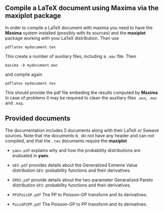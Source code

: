 Compile a LaTeX document using Maxima via the **maxiplot** package
------------------------------------------------------------------

In order to compile a LaTeX document with maxima you need to have the
**Maxima** system installed (possibly with its sources) and the
**maxiplot** package working with your LaTeX distribution. Then use

    pdflatex mydocument.tex

This create a number of auxiliary files, including a `.mac` file. Then

    maxima -b mydocument.mac

and compile again

    pdflatex mydocument.tex

This should provide the pdf file embeding the results computed by
**Maxima** In case of problems it may be required to clean the auxiliary
files `.aux`, `.mac` and `.mxp`.

Provided documents
------------------

The documentation includes 5 documents along with their LaTeX or Sweave
sources. Note that rhe documents `N_` do not have any header and can not
compiled, and that the `.tex` documents require the **maxiplot**

-   `yaev.pdf` explains why and how the probability distributions are
    evaluated in **yaev**.

-   `GEV.pdf` provides details about the Generalized Extreme Value
    distribution `GEV`: probability functions and their derivatives.

-   `GPD2.pdf` provide details about the two-parameter Genaralized
    Pareto distribution `GP2`: probability functions and their
    derivatives.

-   `PP2PoisGP.pdf` The PP to Poisson-GP transform and its derivatives.

-   `PoisGP2PP.pdf` The Poisson-GP to PP transform and its derivatives.
